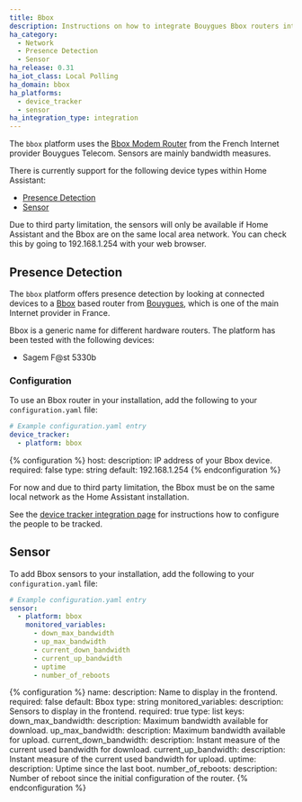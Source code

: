 ```yaml
---
title: Bbox
description: Instructions on how to integrate Bouygues Bbox routers into Home Assistant.
ha_category:
  - Network
  - Presence Detection
  - Sensor
ha_release: 0.31
ha_iot_class: Local Polling
ha_domain: bbox
ha_platforms:
  - device_tracker
  - sensor
ha_integration_type: integration
---
```


The `bbox` platform uses the [Bbox Modem Router](https://www.bouyguestelecom.fr/offres-internet/bbox-fit) from the French Internet provider Bouygues Telecom. Sensors are mainly bandwidth measures.

There is currently support for the following device types within Home Assistant:

- [Presence Detection](#presence-detection)
- [Sensor](#sensor)

<div class='note warning'>
Due to third party limitation, the sensors will only be available if Home Assistant and the Bbox are on the same local area network. You can check this by going to 192.168.1.254 with your web browser.
</div>

## Presence Detection

The `bbox` platform offers presence detection by looking at connected devices to a [Bbox](https://www.bouyguestelecom.fr/offres-internet/bbox-fit) based router from [Bouygues](https://www.bouyguestelecom.fr/), which is one of the main Internet provider in France.

Bbox is a generic name for different hardware routers. The platform has been tested with the following devices:

- Sagem F@st 5330b

### Configuration

To use an Bbox router in your installation, add the following to your `configuration.yaml` file:

```yaml
# Example configuration.yaml entry
device_tracker:
  - platform: bbox
```

{% configuration %}
host:
  description: IP address of your Bbox device.
  required: false
  type: string
  default: 192.168.1.254
{% endconfiguration %}

<div class='note warning'>
For now and due to third party limitation, the Bbox must be on the same local network as the Home Assistant installation.
</div>

See the [device tracker integration page](/integrations/device_tracker/) for instructions how to configure the people to be tracked.

## Sensor

To add Bbox sensors to your installation, add the following to your `configuration.yaml` file:

```yaml
# Example configuration.yaml entry
sensor:
  - platform: bbox
    monitored_variables:
      - down_max_bandwidth
      - up_max_bandwidth
      - current_down_bandwidth
      - current_up_bandwidth
      - uptime
      - number_of_reboots
```

{% configuration %}
name:
  description: Name to display in the frontend.
  required: false
  default: Bbox
  type: string
monitored_variables:
  description: Sensors to display in the frontend.
  required: true
  type: list
  keys:
    down_max_bandwidth:
      description: Maximum bandwidth available for download.
    up_max_bandwidth:
      description: Maximum bandwidth available for upload.
    current_down_bandwidth:
      description: Instant measure of the current used bandwidth for download.
    current_up_bandwidth:
      description: Instant measure of the current used bandwidth for upload.
    uptime:
      description: Uptime since the last boot.
    number_of_reboots:
      description: Number of reboot since the initial configuration of the router.
{% endconfiguration %}
